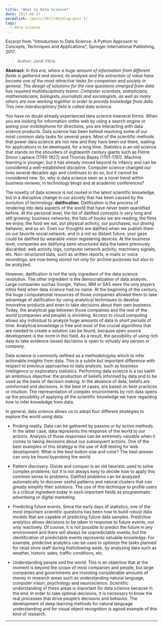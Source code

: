 ```yaml
---
title: 'What is Data Science?'
date: 2017-09-27
permalink: /posts/2017/09/blog-post-1/
tags:
  - data science
---
```


Excerpt from "Introduction to Data Science. A Python Approach to Concepts, Techniques and Applications", Springer International Publishing, 2017.

> Author: Jordi Vitrià

**Abstract**: *In this era, where a huge amount of information from different fields is gathered and
stored, its analysis and the extraction of value have become one of the most
attractive tasks for companies and society in general. The design of solutions for the
new questions emerged from data has required multidisciplinary teams. Computer
scientists, statisticians, mathematicians, biologists, journalists and sociologists, as
well as many others are now working together in order to provide knowledge from
data. This new interdisciplinary field is called data science.*

You have no doubt already experienced data science inseveral forms. When you are looking for information onthe web by using a search engine or asking your mobilephone for directions, you are interacting with data science products. Data science has been behind resolving some of our most common daily tasks for several years. Most of the scientific methods that power data science are not new and they have been out there, waiting for applications to be developed, for a long time. Statistics is an old science that stands on the shoulders of eighteenth century giants such as Pierre Simon Laplace (1749-1827) and Thomas Bayes (1701-1761). Machine learning is younger, but it has already moved beyond its infancy and can be considered a well-established discipline. Computer science changed our lives several decades ago and continues to do so; but it cannot be considered new. So, why is data science seen as a novel trend within business reviews, in technology blogs and at academic conferences?

The novelty of data science is not rooted in the latest scientific knowledge, but in a disruptive change in our society that has been caused by the evolution of technology: **datification**. Datification is the process of rendering into data aspects of the world that have never been quantified before. At the personal level, the list of datified concepts is very long and still growing: business networks, the lists of books we are reading, the films we enjoy, the food we eat, our physical activity, our purchases, our driving behavior, and so on. Even our thoughts are datified when we publish them on our favorite social network; and in a not so distant future, your gaze could be datified by wearable vision registering devices. At the business level, companies are datifying semi-structured data tha twere previously discarded: web activity logs, computer network activity, machinery signals, etc. Non-structured data, such as written reports, e-mails or voice recordings, are now being stored not only for archive purposes but also to be analyzed.

However, datification is not the only ingredient of the data science revolution. The other ingredient is the democratization of data analysis. Large companies suchas Google, Yahoo, IBM or SAS were the only players inthis field when data science had no name. At the beginning of the century, the huge computational resources of those companies allowed them to take advantage of datification by using analytical techniques to develop innovative products and even to take decisions about their own business. Today, the analytical gap between those companies and the rest of the world (companies and people) is shrinking. Access to cloud computing allows any individual to analyze huge amounts of data in short periods of time. Analytical knowledge is free and most of the crucial algorithms that are needed to create a solution can be found, because open source development is the norm in this field. As a result, the possibility of using rich data to take evidence-based decisions is open to virtually any person or company.

Data science is commonly defined as a methodologyby which to infer actionable insights from data. This is a subtle but important difference with respect to previous approaches to data analysis, such as business intelligence or exploratory statistics. Performing data science is a tas kwith an ambitious objective: the production of beliefs informed by data and to be used as the basis of decision making. In the absence of data, beliefs are uninformed and decisions, in the best of cases, are based on best practices or intuition. The representation of complex environments by rich data opens up the possibility of applying all the scientific knowledge we have regarding how to infer knowledge from data.

In general, data science allows us to adopt four different strategies to explore the world using data:

  + Probing reality. Data can be gathered by passive or by active methods. In the latter case, data represents the response of the world to our actions. Analysis of those responses can be extremely valuable when it comes to taking decisions about our subsequent actions. One of the best examples of this strategy is the use of A/B testing for web development: What is the best button size and color? The best answer can only be found byprobing the world.

  + Pattern discovery. Divide and conquer is an old heuristic used to solve complex problems; but it is not always easy to decide how to apply this common sense to problems. Datified problems can be analyzed automatically to discover useful patterns and natural clusters that can greatly simplify their solutions. The use of this technique to profile users is a critical ingredient today in such important fields as programmatic advertising or digital marketing.

  + Predicting future events. Since the early days of statistics, one of the most important scientific questions has been how to build robust data models that are capable of predicting future data samples. Predictive analytics allows decisions to be taken in response to future events; not only reactively. Of course, it is not possible to predict the future in any environment and there will always be unpredictable events; but the identification of predictable events represents valuable knowledge. For example, predictive analytics can be used to optimize the tasks planned for retail store staff during thefollowing week, by analyzing data such as weather, historic sales, traffic conditions, etc.
  
  + Understanding people and the world. This is an objective that at the moment is beyond the scope of most companies and people, but large companies and governments are investing considerable amounts of money in research areas such as understanding natural language, computer vision, psychology and neuroscience. Scientific understanding of these areas is important for data science because in the end, in order to take optimal decisions, it is necessary to know the real processes that drive people’s decisions and behavior. The development of deep learning methods for natural language understanding and for visual object recognition is agood example of this kind of research.





------
